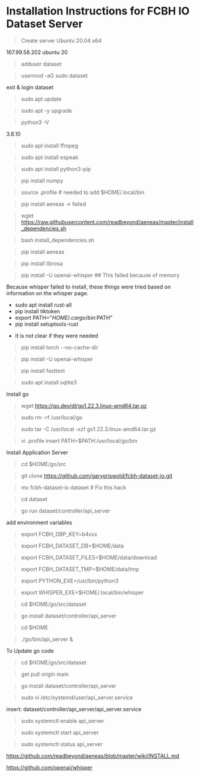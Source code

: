 # Installation Instructions for FCBH IO Dataset Server

> Create server Ubuntu 20.04 x64

167.99.58.202 ubuntu 20

> adduser dataset

> usermod -aG sudo dataset

exit & login dataset

> sudo apt update

> sudo apt -y upgrade

> python3 -V

3.8.10

> sudo apt install ffmpeg

> sudo apt install espeak

> sudo apt install python3-pip

> pip install numpy

> source .profile  # needed to add $HOME/.local/bin

> pip install aeneas -> failed

> wget https://raw.githubusercontent.com/readbeyond/aeneas/master/install_dependencies.sh

> bash install_dependencies.sh

> pip install aeneas

> pip install librosa

> pip install -U openai-whisper ## This failed because of memory

Because whisper failed to install, these things were tried
based on information on the whisper page.
- sudo apt install rust-all
- pip install tiktoken
- export PATH="$HOME/.cargo/bin:$PATH"
- pip install setuptools-rust
+ It is not clear if they were needed

> pip install torch --no-cache-dir

> pip install -U openai-whisper

> pip install fasttext

> sudo apt install sqlite3

Install go
> wget https://go.dev/dl/go1.22.3.linux-amd64.tar.gz

> sudo rm -rf /usr/local/go

> sudo tar -C /usr/local -xzf go1.22.3.linux-amd64.tar.gz

> vi .profile
insert PATH=$PATH:/usr/local/go/bin

Install Application Server
> cd $HOME/go/src

> git clone https://github.com/garygriswold/fcbh-dataset-io.git

> mv fcbh-dataset-io dataset  # Fix this hack

> cd dataset

> go run dataset/controller/api_server

add environment variables
 
> export FCBH_DBP_KEY=b4xxx
 
> export FCBH_DATASET_DB=$HOME/data
 
> export FCBH_DATASET_FILES=$HOME/data/download
 
> export FCBH_DATASET_TMP=$HOME/data/tmp 

> export PYTHON_EXE=/usr/bin/python3

> export WHISPER_EXE=$HOME/.local/bin/whisper

> cd $HOME/go/src/dataset

> go install dataset/controller/api_server

> cd $HOME

> ./go/bin/api_server &

To Update go code

> cd $HOME/go/src/dataset

> get pull origin main

> go install dataset/controller/api_server

> sudo vi /etc/systemd/user/api_server.service

insert: dataset/controller/api_server/api_server.service

> sudo systemctl enable api_server

> sudo systemctl start api_server

> sudo systemctl status api_server

https://github.com/readbeyond/aeneas/blob/master/wiki/INSTALL.md

https://github.com/openai/whisper
